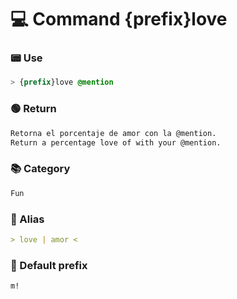 # 💻 Command {prefix}love

### 📟 Use
```css
> {prefix}love @mention
```

### 🟢 Return
```md
Retorna el porcentaje de amor con la @mention.
Return a percentage love of with your @mention.
```

### 📚 Category
```md
Fun
```

### 📜 Alias
```md
> love | amor <
```

### 🤖 Default prefix
```css
m!
```